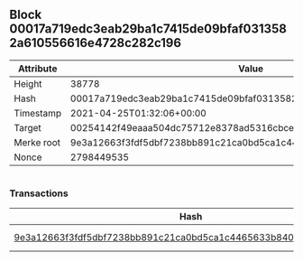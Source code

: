 ## Block 00017a719edc3eab29ba1c7415de09bfaf0313582a610556616e4728c282c196

Attribute | Value
--- | ---
Height | 38778
Hash | 00017a719edc3eab29ba1c7415de09bfaf0313582a610556616e4728c282c196
Timestamp | 2021-04-25T01:32:06+00:00
Target | 00254142f49eaaa504dc75712e8378ad5316cbcead634704b3734b6271167cc4
Merke root | 9e3a12663f3fdf5dbf7238bb891c21ca0bd5ca1c4465633b8400266009e79ddc
Nonce | 2798449535

```

```

### Transactions

Hash | Amount
--- | ---
[9e3a12663f3fdf5dbf7238bb891c21ca0bd5ca1c4465633b8400266009e79ddc](9e3a12663f3fdf5dbf7238bb891c21ca0bd5ca1c4465633b8400266009e79ddc.md) | 10.00000000 SKEPTI 
